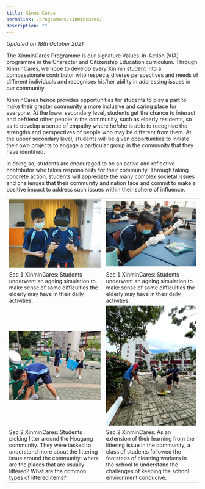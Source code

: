```yaml
---
title: XinminCares
permalink: /programmes/xinmincares/
description: ""
---
```

_Updated on 18th October 2021_

  

The XinminCares Programme is our signature Values-In-Action (VIA) programme in the Character and Citizenship Education curriculum. Through XinminCares, we hope to develop every Xinmin student into a compassionate contributor who respects diverse perspectives and needs of different individuals and recognises his/her ability in addressing issues in our community.

  

XinminCares hence provides opportunities for students to play a part to make their greater community a more inclusive and caring place for everyone. At the lower secondary level, students get the chance to interact and befriend other people in the community, such as elderly residents, so as to develop a sense of empathy where he/she is able to recognise the strengths and perspectives of people who may be different from them. At the upper secondary level, students will be given opportunities to initiate their own projects to engage a particular group in the community that they have identified.  

  

In doing so, students are encouraged to be an active and reflective contributor who takes responsibility for their community. Through taking concrete action, students will appreciate the many complex societal issues and challenges that their community and nation face and commit to make a positive impact to address such issues within their sphere of influence.&nbsp;  

  



| |  |
| -------- | -------- |
| ![](/images/Xinmincare1.jpeg)| ![](/images/Xinmincare2.jpeg) |
| Sec 1 XinminCares: Students underwent an ageing simulation to make sense of some difficulties the elderly may have in their daily activities.   | Sec 1 XinminCares: Students underwent an ageing simulation to make sense of some difficulties the elderly may have in their daily activities.   |
| ![](/images/Xinmincare5.jpeg)| ![](/images/Xinmincare6.jpeg) |
| Sec 2 XinminCares: Students picking litter around the Hougang community. They were tasked to understand more about the littering issue around the community: where are the places that are usually littered? What are the common types of littered items?   | Sec 2 XinminCares: As an extension of their learning from the littering issue in the community, a class of students followed the footsteps of cleaning workers in the school to understand the challenges of keeping the school environment conducive.  |